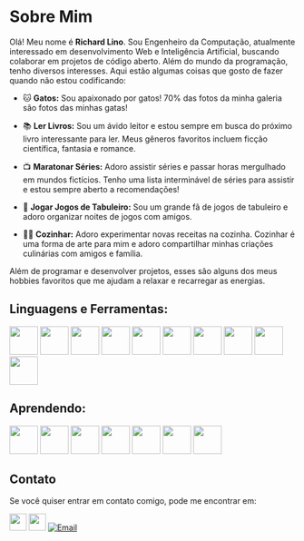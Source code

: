 
# Sobre Mim

Olá! Meu nome é **Richard Lino**. Sou Engenheiro da Computação, atualmente interessado em desenvolvimento Web e Inteligência Artificial, buscando colaborar em projetos de código aberto. Além do mundo da programação, tenho diversos interesses. Aqui estão algumas coisas que gosto de fazer quando não estou codificando:

- 🐱 **Gatos:** Sou apaixonado por gatos! 70% das fotos da minha galeria são fotos das minhas gatas!
  
- 📚 **Ler Livros:** Sou um ávido leitor e estou sempre em busca do próximo livro interessante para ler. Meus gêneros favoritos incluem ficção científica, fantasia e romance.

- 📺 **Maratonar Séries:** Adoro assistir séries e passar horas mergulhado em mundos fictícios. Tenho uma lista interminável de séries para assistir e estou sempre aberto a recomendações!

- 🎲 **Jogar Jogos de Tabuleiro:** Sou um grande fã de jogos de tabuleiro e adoro organizar noites de jogos com amigos. 

- 👨‍🍳 **Cozinhar:** Adoro experimentar novas receitas na cozinha. Cozinhar é uma forma de arte para mim e adoro compartilhar minhas criações culinárias com amigos e família.

Além de programar e desenvolver projetos, esses são alguns dos meus hobbies favoritos que me ajudam a relaxar e recarregar as energias.


## Linguagens e Ferramentas:
<div>
    <img  width="50" src="https://cdn.jsdelivr.net/gh/devicons/devicon@latest/icons/c/c-original.svg" />
    <img width="50" src="https://cdn.jsdelivr.net/gh/devicons/devicon@latest/icons/html5/html5-plain-wordmark.svg" />
    <img width="50" src="https://cdn.jsdelivr.net/gh/devicons/devicon@latest/icons/css3/css3-plain-wordmark.svg" />
    <img width="50" src="https://cdn.jsdelivr.net/gh/devicons/devicon@latest/icons/bootstrap/bootstrap-original.svg" />
    <img width="50" src="https://cdn.jsdelivr.net/gh/devicons/devicon@latest/icons/javascript/javascript-plain.svg" />
    <img width="50" src="https://cdn.jsdelivr.net/gh/devicons/devicon@latest/icons/python/python-original.svg" />
    <img width="50" src="https://cdn.jsdelivr.net/gh/devicons/devicon@latest/icons/vscode/vscode-original-wordmark.svg" />   
    <img width="50" src="https://cdn.jsdelivr.net/gh/devicons/devicon@latest/icons/linux/linux-original.svg" /> 
    <img width="50" src="https://cdn.jsdelivr.net/gh/devicons/devicon@latest/icons/github/github-original-wordmark.svg" />
    <img width="50" src="https://cdn.jsdelivr.net/gh/devicons/devicon@latest/icons/git/git-original-wordmark.svg" />
</div>

## Aprendendo:
<div>
    <img width="50" src="https://cdn.jsdelivr.net/gh/devicons/devicon@latest/icons/php/php-original.svg" />
    <img width="50" src="https://cdn.jsdelivr.net/gh/devicons/devicon@latest/icons/jquery/jquery-original-wordmark.svg" />
    <img width="50" src="https://cdn.jsdelivr.net/gh/devicons/devicon@latest/icons/react/react-original.svg" />    
    <img width="50" src="https://cdn.jsdelivr.net/gh/devicons/devicon@latest/icons/wordpress/wordpress-original.svg" />
    <img width="50" src="https://cdn.jsdelivr.net/gh/devicons/devicon@latest/icons/angularjs/angularjs-original-wordmark.svg" />     
    <img width="50" src="https://cdn.jsdelivr.net/gh/devicons/devicon@latest/icons/mysql/mysql-plain-wordmark.svg" />
    <img width="50" src="https://cdn.jsdelivr.net/gh/devicons/devicon@latest/icons/ionic/ionic-original-wordmark.svg" />
          
## Contato

Se você quiser entrar em contato comigo, pode me encontrar em:
<div>
  
  [<img src="https://cdn.jsdelivr.net/gh/devicons/devicon@latest/icons/linkedin/linkedin-original.svg" width="30" height="30" />](https://www.linkedin.com/in/richard-lino)
  [<img src="https://cdn.jsdelivr.net/gh/devicons/devicon@latest/icons/github/github-original.svg" width="30" height="30" />](https://github.com/richard-lino)
  [![Email](https://img.shields.io/badge/Email-Gmail-red?style=flat-square&logo=gmail&logoColor=white)](eng.richard.lino@gmail.com)







  
</div>

